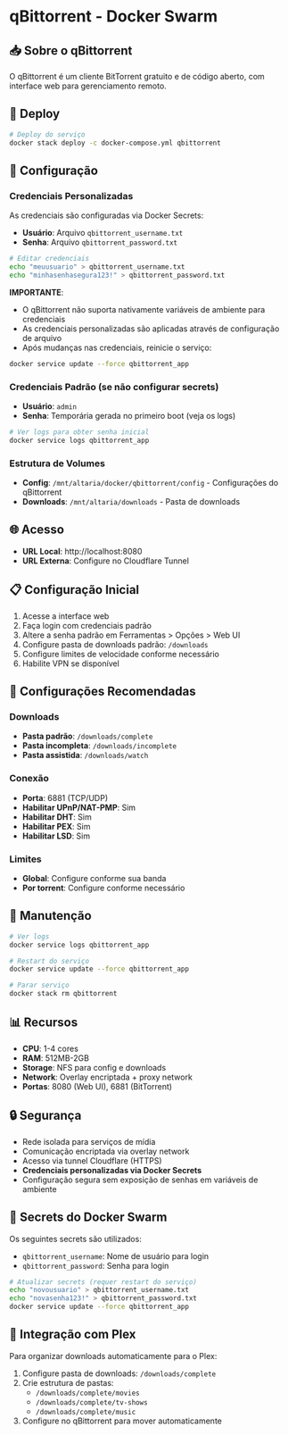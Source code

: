 # qBittorrent - Docker Swarm

## 📥 Sobre o qBittorrent

O qBittorrent é um cliente BitTorrent gratuito e de código aberto, com interface web para gerenciamento remoto.

## 🚀 Deploy

```bash
# Deploy do serviço
docker stack deploy -c docker-compose.yml qbittorrent
```

## 🔧 Configuração

### Credenciais Personalizadas

As credenciais são configuradas via Docker Secrets:

- **Usuário**: Arquivo `qbittorrent_username.txt`
- **Senha**: Arquivo `qbittorrent_password.txt`

```bash
# Editar credenciais
echo "meuusuario" > qbittorrent_username.txt
echo "minhasenhasegura123!" > qbittorrent_password.txt
```

**IMPORTANTE**: 
- O qBittorrent não suporta nativamente variáveis de ambiente para credenciais
- As credenciais personalizadas são aplicadas através de configuração de arquivo
- Após mudanças nas credenciais, reinicie o serviço:

```bash
docker service update --force qbittorrent_app
```

### Credenciais Padrão (se não configurar secrets)

- **Usuário**: `admin`
- **Senha**: Temporária gerada no primeiro boot (veja os logs)

```bash
# Ver logs para obter senha inicial
docker service logs qbittorrent_app
```

### Estrutura de Volumes

- **Config**: `/mnt/altaria/docker/qbittorrent/config` - Configurações do qBittorrent
- **Downloads**: `/mnt/altaria/downloads` - Pasta de downloads

## 🌐 Acesso

- **URL Local**: http://localhost:8080
- **URL Externa**: Configure no Cloudflare Tunnel

## 📋 Configuração Inicial

1. Acesse a interface web
2. Faça login com credenciais padrão
3. Altere a senha padrão em Ferramentas > Opções > Web UI
4. Configure pasta de downloads padrão: `/downloads`
5. Configure limites de velocidade conforme necessário
6. Habilite VPN se disponível

## 🔧 Configurações Recomendadas

### Downloads
- **Pasta padrão**: `/downloads/complete`
- **Pasta incompleta**: `/downloads/incomplete`
- **Pasta assistida**: `/downloads/watch`

### Conexão
- **Porta**: 6881 (TCP/UDP)
- **Habilitar UPnP/NAT-PMP**: Sim
- **Habilitar DHT**: Sim
- **Habilitar PEX**: Sim
- **Habilitar LSD**: Sim

### Limites
- **Global**: Configure conforme sua banda
- **Por torrent**: Configure conforme necessário

## 🔧 Manutenção

```bash
# Ver logs
docker service logs qbittorrent_app

# Restart do serviço
docker service update --force qbittorrent_app

# Parar serviço
docker stack rm qbittorrent
```

## 📊 Recursos

- **CPU**: 1-4 cores
- **RAM**: 512MB-2GB
- **Storage**: NFS para config e downloads
- **Network**: Overlay encriptada + proxy network
- **Portas**: 8080 (Web UI), 6881 (BitTorrent)

## 🔒 Segurança

- Rede isolada para serviços de mídia
- Comunicação encriptada via overlay network
- Acesso via tunnel Cloudflare (HTTPS)
- **Credenciais personalizadas via Docker Secrets**
- Configuração segura sem exposição de senhas em variáveis de ambiente

## 📝 Secrets do Docker Swarm

Os seguintes secrets são utilizados:

- `qbittorrent_username`: Nome de usuário para login
- `qbittorrent_password`: Senha para login

```bash
# Atualizar secrets (requer restart do serviço)
echo "novousuario" > qbittorrent_username.txt
echo "novasenha123!" > qbittorrent_password.txt
docker service update --force qbittorrent_app
```

## 🔗 Integração com Plex

Para organizar downloads automaticamente para o Plex:

1. Configure pasta de downloads: `/downloads/complete`
2. Crie estrutura de pastas:
   - `/downloads/complete/movies`
   - `/downloads/complete/tv-shows`
   - `/downloads/complete/music`
3. Configure no qBittorrent para mover automaticamente
